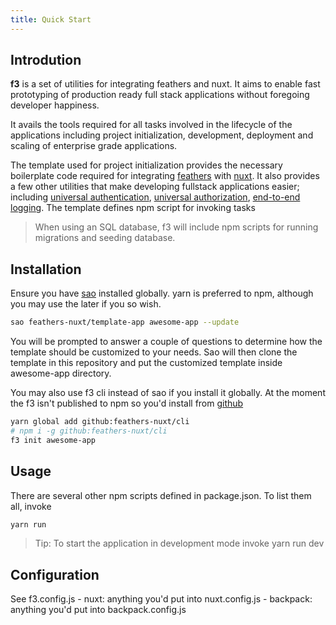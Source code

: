 ```yaml
---
title: Quick Start
---
```


## Introdution

**f3** is a set of utilities for integrating feathers and nuxt. It aims to enable fast prototyping of production ready full stack applications without foregoing developer happiness.

It avails the tools required for all tasks involved in the lifecycle of the applications including project initialization, development, deployment and scaling of enterprise grade applications. 

The template used for project initialization provides the necessary boilerplate code required for integrating [feathers](https://feathersjs.com/) with [nuxt](https://nuxtjs.org/). 
It also provides a few other utilities that make developing fullstack applications easier; including [universal authentication](https://github.com/feathersjs/authentication), [universal authorization](https://github.com/stalniy/casl), [end-to-end logging](https://github.com/guigrpa/storyboard). The template defines npm script for invoking tasks

> When using an SQL database, f3 will include npm scripts for running migrations and seeding database.

## Installation

Ensure you have [sao](https://sao.js.org/) installed globally. yarn is preferred to npm, although you may use the later if you so wish.
```bash
sao feathers-nuxt/template-app awesome-app --update
```
You will be prompted to answer a couple of questions to determine how the template should be customized to your needs. Sao will then clone the template in this repository and put the customized template inside awesome-app directory.
 
You may also use f3 cli instead of sao if you install it globally. At the moment the f3 isn't published to npm so you'd install from [github](https://github.com/feathers-nuxt/cli)
```bash
yarn global add github:feathers-nuxt/cli
# npm i -g github:feathers-nuxt/cli
f3 init awesome-app
```

## Usage
There are several other npm scripts defined in package.json. To list them all, invoke
```bash
yarn run
```
> Tip: To start the application in development mode invoke yarn run dev

## Configuration
See f3.config.js
    - nuxt: anything you'd put into nuxt.config.js
    - backpack: anything you'd put into backpack.config.js
